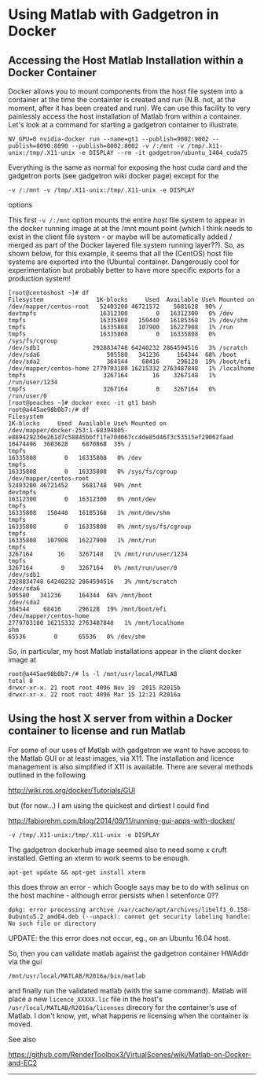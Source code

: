 # Using Matlab with Gadgetron in Docker
## Accessing the Host Matlab Installation within a Docker Container

Docker allows you to mount components from the host file system into a container at the time the containter is created and run (N.B. not, at the moment, after it has been created and run). We can use this facility to very painlessly access the host installation of Matlab from within a container. Let's look at a command for starting a gadgetron container to illustrate.

`NV_GPU=0 nvidia-docker run --name=gt1 --publish=9002:9002 --publish=8090:8090 --publish=8002:8002 -v /:/mnt -v /tmp/.X11-unix:/tmp/.X11-unix -e DISPLAY --rm -it gadgetron/ubuntu_1404_cuda75`

Everything is the same as normal for exposing the host cuda card and the gadgetron ports (see gadgetron wiki docker page) except for the

`-v /:/mnt -v /tmp/.X11-unix:/tmp/.X11-unix -e DISPLAY`

options

This first `-v /:/mnt` option mounts the entire _host_ file system to appear in the docker running image at at the /mnt mount point (which I think needs to exist in the client file system - or maybe will be automatically added / merged as part of the Docker layered file system running layer??). So, as shown below, for this example, it seems that all the (CentOS) host file systems are exported into the (Ubuntu) container. Dangerously cool for experimentation but probably better to have more specific exports for a production system!
```
[root@centoshost ~]# df
Filesystem               1K-blocks     Used  Available Use% Mounted on
/dev/mapper/centos-root   52403200 46721572    5681628  90% /
devtmpfs                  16312300        0   16312300   0% /dev
tmpfs                     16335808   150440   16185368   1% /dev/shm
tmpfs                     16335808   107900   16227908   1% /run
tmpfs                     16335808        0   16335808   0% /sys/fs/cgroup
/dev/sdb1               2928834748 64240232 2864594516   3% /scratch
/dev/sda6                   505580   341236     164344  68% /boot
/dev/sda2                   364544    68416     296128  19% /boot/efi
/dev/mapper/centos-home 2779703180 16215332 2763487848   1% /localhome
tmpfs                      3267164       16    3267148   1% /run/user/1234
tmpfs                      3267164        0    3267164   0% /run/user/0
[root@peaches ~]# docker exec -it gt1 bash
root@a445ae98b0b7:/# df
Filesystem                                                                                          1K-blocks     Used  Available Use% Mounted on
/dev/mapper/docker-253:1-68394805-e889429230e261d7c58845bbff1fe70d067cc4de85d46f3c53515ef29062faad   10474496  3603628    6870868  35% /
tmpfs                                                                                                16335808        0   16335808   0% /dev
tmpfs                                                                                                16335808        0   16335808   0% /sys/fs/cgroup
/dev/mapper/centos-root                                                                              52403200 46721452    5681748  90% /mnt
devtmpfs                                                                                             16312300        0   16312300   0% /mnt/dev
tmpfs                                                                                                16335808   150440   16185368   1% /mnt/dev/shm
tmpfs                                                                                                16335808        0   16335808   0% /mnt/sys/fs/cgroup
tmpfs                                                                                                16335808   107908   16227900   1% /mnt/run
tmpfs                                                                                                 3267164       16    3267148   1% /mnt/run/user/1234
tmpfs                                                                                                 3267164        0    3267164   0% /mnt/run/user/0
/dev/sdb1                                                                                          2928834748 64240232 2864594516   3% /mnt/scratch
/dev/sda6                                                                                              505580   341236     164344  68% /mnt/boot
/dev/sda2                                                                                              364544    68416     296128  19% /mnt/boot/efi
/dev/mapper/centos-home                                                                            2779703180 16215332 2763487848   1% /mnt/localhome
shm                                                                                                     65536        0      65536   0% /dev/shm
```

So, in particular, my host Matlab installations appear in the client docker image at
```
root@a445ae98b0b7:/# ls -l /mnt/usr/local/MATLAB
total 8
drwxr-xr-x. 21 root root 4096 Nov 19  2015 R2015b
drwxr-xr-x. 22 root root 4096 Mar 15 12:21 R2016a
```

## Using the host X server from within a Docker container to license and run Matlab

For some of our uses of Matlab with gadgetron we want to have access to the Matlab GUI or at least images, via X11. The installation and licence management is also simplified if X11 is available. There are several methods outlined in the following

http://wiki.ros.org/docker/Tutorials/GUI

but (for now...) I am using the quickest and dirtiest I could find

http://fabiorehm.com/blog/2014/09/11/running-gui-apps-with-docker/

`-v /tmp/.X11-unix:/tmp/.X11-unix -e DISPLAY`

The gadgetron dockerhub image seemed also to need some x cruft installed. Getting an xterm to work seems to be enough.

`apt-get update && apt-get install xterm`

this does throw an error - which Google says may be to do with selinux on the host machine - although error persists when I setenforce 0??

`dpkg: error processing archive /var/cache/apt/archives/libelf1_0.158-0ubuntu5.2_amd64.deb (--unpack):
 cannot get security labeling handle: No such file or directory`

UPDATE: the this error does not occur, eg., on an Ubuntu 16.04 host.

So, then you can validate matlab against the gadgetron container HWAddr via the gui

`/mnt/usr/local/MATLAB/R2016a/bin/matlab`

and finally run the validated matlab (with the same command). Matlab will place a new `licence_XXXXX.lic` file in the host's `/usr/local/MATLAB/R2016a/licenses` direcory for the container's use of Matlab. I don't know, yet, what happens re licensing when the container is moved.

See also

https://github.com/RenderToolbox3/VirtualScenes/wiki/Matlab-on-Docker-and-EC2
***